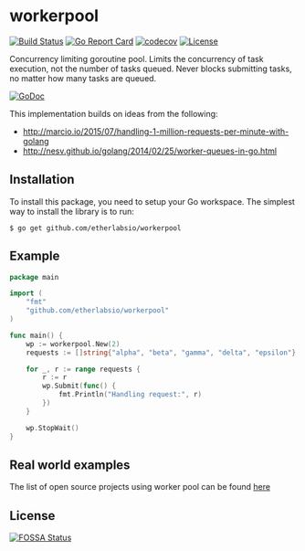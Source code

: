 # workerpool
[![Build Status](https://travis-ci.org/etherlabsio/workerpool.svg)](https://travis-ci.org/etherlabsio/workerpool)
[![Go Report Card](https://goreportcard.com/badge/github.com/etherlabsio/workerpool)](https://goreportcard.com/report/github.com/etherlabsio/workerpool)
[![codecov](https://codecov.io/gh/etherlabsio/workerpool/branch/master/graph/badge.svg)](https://codecov.io/gh/etherlabsio/workerpool)
[![License](https://img.shields.io/badge/License-MIT-blue.svg)](https://github.com/etherlabsio/workerpool/blob/master/LICENSE)

Concurrency limiting goroutine pool. Limits the concurrency of task execution, not the number of tasks queued. Never blocks submitting tasks, no matter how many tasks are queued.

[![GoDoc](https://godoc.org/github.com/etherlabsio/workerpool?status.svg)](https://godoc.org/github.com/etherlabsio/workerpool)

This implementation builds on ideas from the following:

- http://marcio.io/2015/07/handling-1-million-requests-per-minute-with-golang
- http://nesv.github.io/golang/2014/02/25/worker-queues-in-go.html

## Installation
To install this package, you need to setup your Go workspace.  The simplest way to install the library is to run:
```
$ go get github.com/etherlabsio/workerpool
```

## Example
```go
package main

import (
	"fmt"
	"github.com/etherlabsio/workerpool"
)

func main() {
	wp := workerpool.New(2)
	requests := []string{"alpha", "beta", "gamma", "delta", "epsilon"}

	for _, r := range requests {
		r := r
		wp.Submit(func() {
			fmt.Println("Handling request:", r)
		})
	}

	wp.StopWait()
}
```

## Real world examples

The list of open source projects using worker pool can be found [here](https://github.com/gammazero/workerpool/wiki#open-projects-using-workerpool)

## License
[![FOSSA Status](https://app.fossa.io/api/projects/git%2Bgithub.com%2Fetherlabsio%2Fworkerpool.svg?type=large)](https://app.fossa.io/projects/git%2Bgithub.com%2Fetherlabsio%2Fworkerpool?ref=badge_large)

